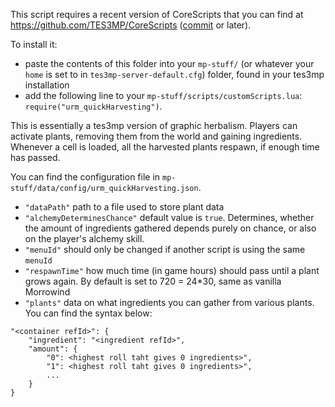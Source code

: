This script requires a recent version of CoreScripts that you can find at https://github.com/TES3MP/CoreScripts
([commit](https://github.com/TES3MP/CoreScripts/commit/8b43e179c0d5eb0756dc315f43fa58246462eaa1) or later).

To install it:
* paste the contents of this folder into your `mp-stuff/` (or whatever your `home` is set to in `tes3mp-server-default.cfg`) folder, found in your tes3mp installation
* add the following line to your `mp-stuff/scripts/customScripts.lua`: `require("urm_quickHarvesting")`.

This is essentially a tes3mp version of graphic herbalism. Players can activate plants, removing them from the world and gaining ingredients. Whenever a cell is loaded, all the harvested plants respawn, if enough time has passed.

You can find the configuration file in `mp-stuff/data/config/urm_quickHarvesting.json`.
* `"dataPath"` path to a file used to store plant data
* `"alchemyDeterminesChance"` default value is `true`. Determines, whether the amount of ingredients gathered depends purely on chance, or also on the player's alchemy skill.
* `"menuId"` should only be changed if another script is using the same `menuId`
* `"respawnTime"` how much time (in game hours) should pass until a plant grows again. By default is set to 720 = 24*30, same as vanilla Morrowind
* `"plants"` data on what ingredients you can gather from various plants. You can find the syntax below:
    
```
"<container refId>": {
    "ingredient": "<ingredient refId>",
    "amount": {
        "0": <highest roll taht gives 0 ingredients>",
        "1": <highest roll taht gives 0 ingredients>",
        ...
    }
}
```